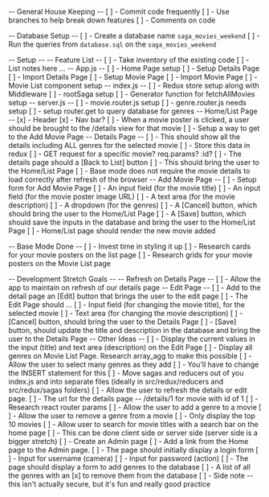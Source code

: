 -- General House Keeping --
    [ ] - Commit code frequently
    [ ] - Use branches to help break down features
    [ ] - Comments on code

-- Database Setup --
    [ ] - Create a database name `saga_movies_weekend`
    [ ] - Run the queries from `database.sql` on the `saga_movies_weekend`

-- Setup --
    -- Feature List --
        [ ] - Take inventory of the existing code
        [ ] - List notes here ...
            -- App.js --
                [ ] - Home Page setup
                    [ ] - Setup Details Page
                        [ ] - Import Details Page
                    [ ] - Setup Movie Page
                        [ ] - Import Movie Page
                [ ] - Movie List component setup
            -- index.js --
                [ ] - Redux store setup along with Middleware
                [ ] - rootSaga setup
                    [ ] - Generator function for fetchAllMovies setup
            -- server.js --
                [ ] - movie.router.js setup
                [ ] - genre.router.js needs setup
                    [ ] - setup router.get to query database for genres
    -- Home/List Page --
        [x] - Header
        [x] - Nav bar?
        [ ] - When a movie poster is clicked, a user should be brought to the /details view for that movie
        [ ] - Setup a way to get to the Add Movie Page
    -- Details Page --
        [ ] - This should show all the details including ALL genres for the selected movie
            [ ] - Store this data in redux
            [ ] - GET request for a specific movie? req.params? :id?
        [ ] - The details page should a [Back to List] button
            [ ] - This should bring the user to the Home/List Page
            [ ] - Base mode does not require the movie details to load correctly after refresh of the browser
    -- Add Movie Page --
        [ ] - Setup form for Add Movie Page
            [ ] - An input field (for the movie title)
            [ ] - An input field (for the movie poster image URL)
            [ ] - A text area (for the movie description)
            [ ] - A dropdown (for the genres)
            [ ] - A [Cancel] button, which should bring the user to the Home/List Page
            [ ] - A [Save] button, which should save the inputs in the database and bring the user to the Home/List Page
                [ ] - Home/List page should render the new movie added

-- Base Mode Done --
    [ ] - Invest time in styling it up
        [ ] - Research cards for your movie posters on the list page
        [ ] - Research grids for your movie posters on the Movie List page

-- Development Stretch Goals --
    -- Refresh on Details Page --
        [ ] - Allow the app to maintain on refresh of our details page
    -- Edit Page --
        [ ] - Add to the detail page an [Edit] button that brings the user to the edit page
        [ ] - The Edit Page should ...
            [ ] - Input field (for changing the movie title), for the selected movie
            [ ] - Text area (for changing the movie description)
            [ ] - [Cancel] button, should bring the user to the Details Page
            [ ] - [Save] button, should update the title and description in the database and bring the user to the Details Page
    -- Other Ideas --
        [ ] - Display the current values in the input (title) and text area (description) on the Edit Page
        [ ] - Display all genres on Movie List Page. Research array_agg to make this possible
        [ ] - Allow the user to select many genres as they add
            [ ] - You'll have to change the INSERT statement for this
        [ ] - Move sagas and reducers out of you index.js and into separate files (ideally in src/redux/reducers and src/redux/sagas folders)
        [ ] - Allow the user to refresh the details or edit page.
            [ ] - The url for the details page -- /details/1 for movie with id of 1
            [ ] - Research react router params
        [ ] - Allow the user to add a genre to a movie
        [ ] - Allow the user to remove a genre from a movie
        [ ] - Only display the top 10 movies
            [ ] - Allow user to search for movie titles with a search bar on the home page
            [ ] - This can be done client side or server side (server side is a bigger stretch)
        [ ] - Create an Admin page
            [ ] - Add a link from the Home page to the Admin page.
            [ ] - The page should initially display a login form
                [ ] - Input for username (camera)
                [ ] - Input for password (action)
            [ ] - The page should display a form to add genres to the database
                [ ] - A list of all the genres with an [x] to remove them from the database
                [ ] - Side note -- this isn't actually secure, but it's fun and really good practice